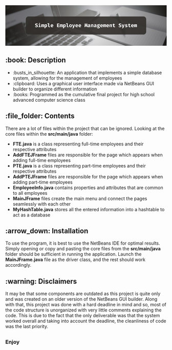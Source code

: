 <!DOCTYPE html>
<html>
<head>
  <meta charset="UTF-8">
</head>
<body>
  <img src="https://github.com/AK-147/Simple-EMS/blob/main/SimpleEMS%20Banner.png?raw=true" alt="Banner"/>
  
  <h2>:book: Description</h2>
  <ul>
    <li>:busts_in_silhouette: An application that implements a simple database system, allowing for the management of employees</li>
    <li>:clipboard: Uses a graphical user interface made via NetBeans GUI builder to organize different information</li>
    <li>:books: Programmed as the cumulative final project for high school advanced computer science class</li>
  </ul>

  <h2>:file_folder: Contents</h2>
  <p>There are a lot of files within the project that can be ignored. Looking at the core files within the <strong>src/main/java</strong> folder:</p>
  <ul>
    <li><strong>FTE.java</strong> is a class representing full-time employees and their respective attributes</li>
    <li><strong>AddFTEJFrame</strong> files are responsible for the page which appears when adding full-time employees</li>
    <li><strong>PTE.java</strong> is a class representing part-time employees and their respective attributes</li>
    <li><strong>AddPTEJFrame</strong> files are responsible for the page which appears when adding part-time employees</li>
    <li><strong>EmployeeInfo.java</strong> contains properties and attributes that are common to all employees</li>
    <li><strong>MainJFrame</strong> files create the main menu and connect the pages seamlessly with each other</li>
    <li><strong>MyHashTable.java</strong> stores all the entered information into a hashtable to act as a database</li>
  </ul>

  <h2>:arrow_down: Installation</h2>
  <p>
    To use the program, it is best to use the NetBeans IDE for optimal results. Simply opening or copy and pasting the core files from the
    <strong>src/main/java</strong> folder should be sufficient in running the application. Launch the <strong>MainJFrame.java</strong> file
    as the driver class, and the rest should work accordingly.
  </p>
  
  <h2>:warning: Disclaimers</h2>
  <p>
    It may be that some components are outdated as this project is quite only and was created on an older version of the NetBeans GUI builder.
    Along with that, this project was done with a hard deadline in mind and so, most of the code structure is unorganized with very little
    comments explaining the code. This is due to the fact that the only deliverable was that the system worked overall and taking into
    account the deadline, the cleanliness of code was the last priority.
  </p>
  <h2></h2>
  <h3>Enjoy</h3>
</body>
</html>

